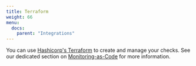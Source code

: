 ```yaml
---
title: Terraform
weight: 66
menu:
  docs:
    parent: "Integrations"
---
```


You can use [Hashicorp's Terraform](https://www.terraform.io/) to create and manage your checks. See our dedicated section on [Monitoring-as-Code](/docs/terraform-provider/getting-started/) for more information.
